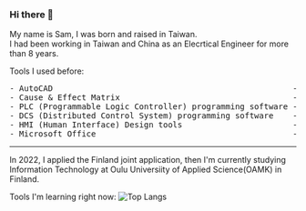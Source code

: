 ### Hi there 👋

My name is Sam, I was born and raised in Taiwan.<br>
I had been working in Taiwan and China as an Elecrtical Engineer for more than 8 years.

Tools I used before:

<pre>
- AutoCAD                                                  -> Hardware drawing layout.
- Cause & Effect Matrix                                    -> Reference of Engineering control logic
- PLC (Programmable Logic Controller) programming software -> Programming tools based on IEC 61131-3
- DCS (Distributed Control System) programming software    -> Programming tools based on IEC 61131-3
- HMI (Human Interface) Design tools                       -> Programming tools based on JavaScript and VBScript
- Microsoft Office                                         -> For Specificaton and project planning
</pre>

---

In 2022, I applied the Finland joint application, then I'm currently studying Information Technology at Oulu Universiity of Applied Science(OAMK) in Finland.

Tools I'm learning right now:
![Top Langs](https://github-readme-stats-git-master-fuzzykalas-projects.vercel.app/api/top-langs/?username=FuzzyKala)


<!--

[![Sam's GitHub stats](https://github-readme-stats.vercel.app/api?username=FuzzyKala&theme=github_dark)](https://github.com/anuraghazra/github-readme-stats)

**FuzzyKala/FuzzyKala** is a ✨ _special_ ✨ repository because its `README.md` (this file) appears on your GitHub profile.

Here are some ideas to get you started:

- 🔭 I’m currently working on ...
- 🌱 I’m currently learning ...
- 👯 I’m looking to collaborate on ...
- 🤔 I’m looking for help with ...
- 💬 Ask me about ...
- 📫 How to reach me: ...
- 😄 Pronouns: ...
- ⚡ Fun fact: ...
-->
